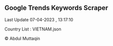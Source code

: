 

## Google Trends Keywords Scraper 
 
Last Update 07-04-2023 , 13:17:10

Country List :
VIETNAM.json



© Abdul Muttaqin 
